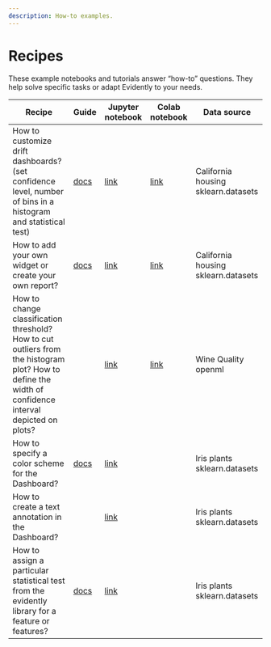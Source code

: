 ```yaml
---
description: How-to examples.
---
```


# Recipes

These example notebooks and tutorials answer “how-to” questions. They help solve specific tasks or adapt Evidently to your needs.  

Recipe | Guide | Jupyter notebook | Colab notebook | Data source 
--- | --- | --- | --- | ---
How to customize drift dashboards? (set confidence level, number of bins in a histogram and statistical test) | [docs](../customization/options-for-data-target-drift.md)| [link](../../../examples/how_to_questions/drift_dashboard_with_options_california_housing.ipynb) | [link](https://colab.research.google.com/drive/1roAyq4DdxBSGyzp0XmmH0zqOHso6Fd6y) | California housing sklearn.datasets 
How to add your own widget or create your own report? | [docs](../customization/add-a-custom-widget-or-tab.md)| [link](https://github.com/evidentlyai/evidently/tree/main/examples/how_to_questions/custom_widget_and_tab_example) | [link](https://colab.research.google.com/drive/1ZYhokqQupQVX0n2boRjyr5cpg_WgFJoL) | California housing sklearn.datasets 
How to change classification threshold? How to cut outliers from the histogram plot? How to define the width of confidence interval depicted on plots?|  | [link](quality_metrics_options_wine.ipynb) | [link](https://colab.research.google.com/drive/1W7l3iAILkMti-3qcBLrU5JrW24lSOMR3) | Wine Quality openml
How to specify a color scheme for the Dashboard?|[docs](https://github.com/evidentlyai/evidently/blob/main/docs/book/customization/options-for-color-schema.md)|[link](https://github.com/evidentlyai/evidently/blob/main/examples/how_to_questions/colour_options_data_drift_iris.ipynb) | | Iris plants sklearn.datasets
How to create a text annotation in the Dashboard? | | [link](https://github.com/evidentlyai/evidently/blob/main/examples/how_to_questions/text_widget_usage_iris.ipynb)| |Iris plants sklearn.datasets
How to assign a particular statistical test from the evidently library for a feature or features?|[docs](../customization/options-for-statistical-tests.md)|[link](https://github.com/evidentlyai/evidently/blob/main/examples/how_to_questions/stat_test_specification_for_data_drift_iris.ipynb)| |Iris plants sklearn.datasets
